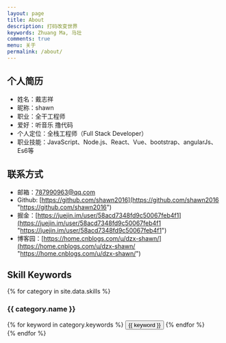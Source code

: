 ```yaml
---
layout: page
title: About
description: 打码改变世界
keywords: Zhuang Ma, 马壮
comments: true
menu: 关于
permalink: /about/
---
```


## 个人简历
- 姓名：戴志祥
- 昵称：shawn
- 职业：全干工程师
- 爱好：听音乐 撸代码
- 个人定位：全栈工程师（Full Stack Developer）
- 职业技能：JavaScript、Node.js、React、Vue、bootstrap、angularJs、Es6等


## 联系方式
- 邮箱：787990963@qq.com
- Github: [https://github.com/shawn2016](https://github.com/shawn2016 "https://github.com/shawn2016")
- 掘金：[https://juejin.im/user/58acd7348fd9c50067feb4f1](https://juejin.im/user/58acd7348fd9c50067feb4f1 "https://juejin.im/user/58acd7348fd9c50067feb4f1")
- 博客园：[https://home.cnblogs.com/u/dzx-shawn/](https://home.cnblogs.com/u/dzx-shawn/ "https://home.cnblogs.com/u/dzx-shawn/")

## Skill Keywords

{% for category in site.data.skills %}
### {{ category.name }}
<div class="btn-inline">
{% for keyword in category.keywords %}
<button class="btn btn-outline" type="button">{{ keyword }}</button>
{% endfor %}
</div>
{% endfor %}

